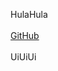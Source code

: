 HulaHula
<br>
<br>
[GitHub](https://hanswermelinger.github.io/helloworld/seite.html)
<br><br>
UiUiUi
